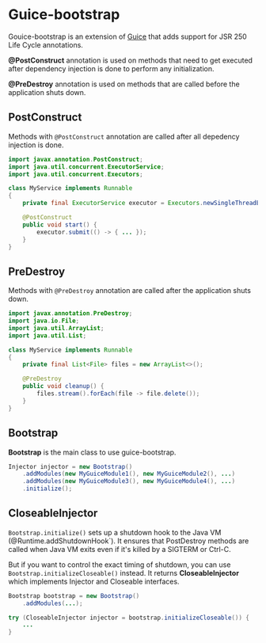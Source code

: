 # Guice-bootstrap

Gouice-bootstrap is an extension of [Guice](https://github.com/google/guice) that adds support for JSR 250 Life Cycle annotations.

**@PostConstruct** annotation is used on methods that need to get executed after dependency injection is done to perform any initialization.

**@PreDestroy** annotation is used on methods that are called before the application shuts down.

## PostConstruct

Methods with `@PostConstruct` annotation are called after all depedency injection is done.

```java
import javax.annotation.PostConstruct;
import java.util.concurrent.ExecutorService;
import java.util.concurrent.Executors;

class MyService implements Runnable
{
    private final ExecutorService executor = Executors.newSingleThreadExecutor();

    @PostConstruct
    public void start() {
        executor.submit(() -> { ... });
    }
}
```

## PreDestroy

Methods with `@PreDestroy` annotation are called after the application shuts down.

```java
import javax.annotation.PreDestroy;
import java.io.File;
import java.util.ArrayList;
import java.util.List;

class MyService implements Runnable
{
    private final List<File> files = new ArrayList<>();

    @PreDestroy
    public void cleanup() {
        files.stream().forEach(file -> file.delete());
    }
}
```

## Bootstrap

**Bootstrap** is the main class to use guice-bootstrap.

```java
Injector injector = new Bootstrap()
    .addModules(new MyGuiceModule1(), new MyGuiceModule2(), ...)
    .addModules(new MyGuiceModule3(), new MyGuiceModule4(), ...)
    .initialize();
```

## CloseableInjector

`Bootstrap.initialize()` sets up a shutdown hook to the Java VM (@Runtime.addShutdownHook`). It ensures that PostDestroy methods are called when Java VM exits even if it's killed by a SIGTERM or Ctrl-C.

But if you want to control the exact timing of shutdown, you can use `Bootstrap.initializeCloseable()` instead. It returns **CloseableInjector** which implements Injector and Closeable interfaces.

```java
Bootstrap bootstrap = new Bootstrap()
    .addModules(...);

try (CloseableInjector injector = bootstrap.initializeCloseable()) {
    ...
}
```


